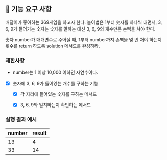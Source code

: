 ## 🚀 기능 요구 사항

배달이가 좋아하는 369게임을 하고자 한다. 놀이법은 1부터 숫자를 하나씩 대면서, 3, 6, 9가 들어가는 숫자는 숫자를 말하는 대신 3, 6, 9의 개수만큼 손뼉을 쳐야 한다.

숫자 number가 매개변수로 주어질 때, 1부터 number까지 손뼉을 몇 번 쳐야 하는지 횟수를 return 하도록 solution 메서드를 완성하라.

### 제한사항

- number는 1 이상 10,000 이하인 자연수이다.

* [x] 숫자에 3, 6, 9가 들어있는 개수를 구하는 기능
    * [x] 각 자리에 들어있는 숫자를 구하는 메서드
    * [x] 3, 6, 9와 일치하는지 확인하는 메서드


### 실행 결과 예시

| number | result |
| --- | --- |
| 13 | 4 |
| 33 | 14 |
